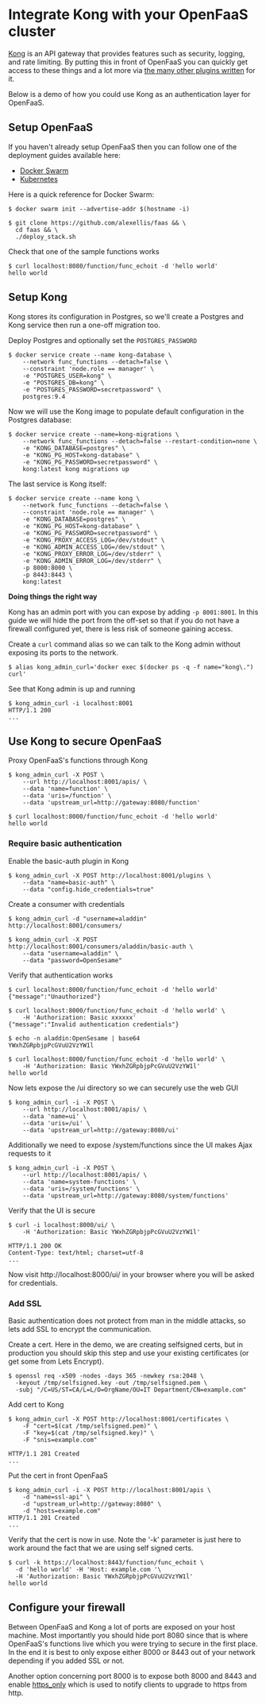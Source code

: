# Integrate Kong with your OpenFaaS cluster

[Kong](https://getkong.org) is an API gateway that provides features such as security, logging, and rate limiting. By putting this in front of OpenFaaS you can quickly get access to these things and a lot more via [the many other plugins written](https://getkong.org/plugins/) for it.

Below is a demo of how you could use Kong as an authentication layer for OpenFaaS.

## Setup OpenFaaS

If you haven't already setup OpenFaaS then you can follow one of the deployment guides available here:

* [Docker Swarm](https://github.com/alexellis/faas/blob/master/guide/deployment_swarm.md)
* [Kubernetes](https://github.com/alexellis/faas/blob/master/guide/deployment_k8s.md)

Here is a quick reference for Docker Swarm:

```
$ docker swarm init --advertise-addr $(hostname -i)

$ git clone https://github.com/alexellis/faas && \
  cd faas && \
  ./deploy_stack.sh
```

Check that one of the sample functions works

```
$ curl localhost:8080/function/func_echoit -d 'hello world'
hello world
```

## Setup Kong

Kong stores its configuration in Postgres, so we'll create a Postgres and Kong service then run a one-off migration too.

Deploy Postgres and optionally set the `POSTGRES_PASSWORD`

```
$ docker service create --name kong-database \
    --network func_functions --detach=false \
    --constraint 'node.role == manager' \
    -e "POSTGRES_USER=kong" \
    -e "POSTGRES_DB=kong" \
    -e "POSTGRES_PASSWORD=secretpassword" \
    postgres:9.4
```

Now we will use the Kong image to populate default configuration in the Postgres database:

```
$ docker service create --name=kong-migrations \
    --network func_functions --detach=false --restart-condition=none \
    -e "KONG_DATABASE=postgres" \
    -e "KONG_PG_HOST=kong-database" \
    -e "KONG_PG_PASSWORD=secretpassword" \
    kong:latest kong migrations up
```

The last service is Kong itself:

```
$ docker service create --name kong \
    --network func_functions --detach=false \
    --constraint 'node.role == manager' \
    -e "KONG_DATABASE=postgres" \
    -e "KONG_PG_HOST=kong-database" \
    -e "KONG_PG_PASSWORD=secretpassword" \
    -e "KONG_PROXY_ACCESS_LOG=/dev/stdout" \
    -e "KONG_ADMIN_ACCESS_LOG=/dev/stdout" \
    -e "KONG_PROXY_ERROR_LOG=/dev/stderr" \
    -e "KONG_ADMIN_ERROR_LOG=/dev/stderr" \
    -p 8000:8000 \
    -p 8443:8443 \
    kong:latest
```

**Doing things the right way**

Kong has an admin port with you can expose by adding `-p 8001:8001`. In this guide we will hide the port from the off-set so that if you do not have a firewall configured yet, there is less risk of someone gaining access.

Create a `curl` command alias so we can talk to the Kong admin without exposing its ports to the network.

```
$ alias kong_admin_curl='docker exec $(docker ps -q -f name="kong\.") curl'
```
See that Kong admin is up and running
```
$ kong_admin_curl -i localhost:8001
HTTP/1.1 200
...
```

## Use Kong to secure OpenFaaS

Proxy OpenFaaS's functions through Kong
```
$ kong_admin_curl -X POST \
    --url http://localhost:8001/apis/ \
    --data 'name=function' \
    --data 'uris=/function' \
    --data 'upstream_url=http://gateway:8080/function'

$ curl localhost:8000/function/func_echoit -d 'hello world'
hello world
```

### Require basic authentication

Enable the basic-auth plugin in Kong

```
$ kong_admin_curl -X POST http://localhost:8001/plugins \
    --data "name=basic-auth" \
    --data "config.hide_credentials=true"
```

Create a consumer with credentials

```
$ kong_admin_curl -d "username=aladdin" http://localhost:8001/consumers/

$ kong_admin_curl -X POST http://localhost:8001/consumers/aladdin/basic-auth \
    --data "username=aladdin" \
    --data "password=OpenSesame"
```

Verify that authentication works

```
$ curl localhost:8000/function/func_echoit -d 'hello world'
{"message":"Unauthorized"}

$ curl localhost:8000/function/func_echoit -d 'hello world' \
    -H 'Authorization: Basic xxxxxx'
{"message":"Invalid authentication credentials"}

$ echo -n aladdin:OpenSesame | base64
YWxhZGRpbjpPcGVuU2VzYW1l

$ curl localhost:8000/function/func_echoit -d 'hello world' \
    -H 'Authorization: Basic YWxhZGRpbjpPcGVuU2VzYW1l'
hello world
```

Now lets expose the /ui directory so we can securely use the web GUI

```
$ kong_admin_curl -i -X POST \
    --url http://localhost:8001/apis/ \
    --data 'name=ui' \
    --data 'uris=/ui' \
    --data 'upstream_url=http://gateway:8080/ui'
```

Additionally we need to expose /system/functions since the UI makes Ajax requests to it

```
$ kong_admin_curl -i -X POST \
    --url http://localhost:8001/apis/ \
    --data 'name=system-functions' \
    --data 'uris=/system/functions' \
    --data 'upstream_url=http://gateway:8080/system/functions'
```

Verify that the UI is secure

```
$ curl -i localhost:8000/ui/ \
    -H 'Authorization: Basic YWxhZGRpbjpPcGVuU2VzYW1l'

HTTP/1.1 200 OK
Content-Type: text/html; charset=utf-8
...
```

Now visit http://localhost:8000/ui/ in your browser where you will be asked for credentials.

### Add SSL

Basic authentication does not protect from man in the middle attacks, so lets add SSL to encrypt the communication.

Create a cert. Here in the demo, we are creating selfsigned certs, but in production you should skip this step and use your existing certificates (or get some from Lets Encrypt).
```
$ openssl req -x509 -nodes -days 365 -newkey rsa:2048 \
  -keyout /tmp/selfsigned.key -out /tmp/selfsigned.pem \
  -subj "/C=US/ST=CA/L=L/O=OrgName/OU=IT Department/CN=example.com"
```

Add cert to Kong

```
$ kong_admin_curl -X POST http://localhost:8001/certificates \
    -F "cert=$(cat /tmp/selfsigned.pem)" \
    -F "key=$(cat /tmp/selfsigned.key)" \
    -F "snis=example.com"

HTTP/1.1 201 Created
...
```

Put the cert in front OpenFaaS

```
$ kong_admin_curl -i -X POST http://localhost:8001/apis \
    -d "name=ssl-api" \
    -d "upstream_url=http://gateway:8080" \
    -d "hosts=example.com"
HTTP/1.1 201 Created
...
```

Verify that the cert is now in use. Note the '-k' parameter is just here to work around the fact that we are using self signed certs.
```
$ curl -k https://localhost:8443/function/func_echoit \
  -d 'hello world' -H 'Host: example.com '\
  -H 'Authorization: Basic YWxhZGRpbjpPcGVuU2VzYW1l'
hello world
```

## Configure your firewall

Between OpenFaaS and Kong a lot of ports are exposed on your host machine. Most importantly you should hide port 8080 since that is where OpenFaaS's functions live which you were trying to secure in the first place. In the end it is best to only expose either 8000 or 8443 out of your network depending if you added SSL or not.

Another option concerning port 8000 is to expose both 8000 and 8443 and enable [https_only](https://getkong.org/docs/latest/proxy/#the-https_only-property) which is used to notify clients to upgrade to https from http.
